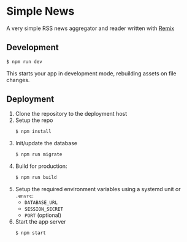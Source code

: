 # Simple News

A very simple RSS news aggregator and reader written with
[Remix](https://remix.run)

## Development

```sh
$ npm run dev
```

This starts your app in development mode, rebuilding assets on file changes.

## Deployment

1. Clone the repository to the deployment host
2. Setup the repo
   ```js
   $ npm install
   ```
3. Init/update the database
   ```sh
   $ npm run migrate
   ```
4. Build for production:
   ```sh
   $ npm run build
   ```
5. Setup the required environment variables using a systemd unit or `.envrc`:
   * `DATABASE_URL`
   * `SESSION_SECRET`
   * `PORT` (optional)
6. Start the app server
   ```
   $ npm start
   ```
